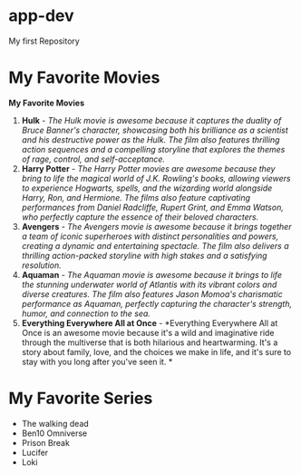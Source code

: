 # app-dev
My first Repository

# My Favorite Movies
**My Favorite Movies**
1. **Hulk** - *The Hulk movie is awesome because it captures the duality of Bruce Banner's character, showcasing both his brilliance as a scientist and his destructive power as the Hulk. The film also features thrilling action sequences and a compelling storyline that explores the themes of rage, control, and self-acceptance.*
2. **Harry Potter** - *The Harry Potter movies are awesome because they bring to life the magical world of J.K. Rowling's books, allowing viewers to experience Hogwarts, spells, and the wizarding world alongside Harry, Ron, and Hermione. The films also feature captivating performances from Daniel Radcliffe, Rupert Grint, and Emma Watson, who perfectly capture the essence of their beloved characters.*
3. **Avengers** - *The Avengers movie is awesome because it brings together a team of iconic superheroes with distinct personalities and powers, creating a dynamic and entertaining spectacle. The film also delivers a thrilling action-packed storyline with high stakes and a satisfying resolution.*
4. **Aquaman** - *The Aquaman movie is awesome because it brings to life the stunning underwater world of Atlantis with its vibrant colors and diverse creatures. The film also features Jason Momoa's charismatic performance as Aquaman, perfectly capturing the character's strength, humor, and connection to the sea.*
5. **Everything Everywhere All at Once** - *Everything Everywhere All at Once is an awesome movie because it's a wild and imaginative ride through the multiverse that is both hilarious and heartwarming. It's a story about family, love, and the choices we make in life, and it's sure to stay with you long after you've seen it. *


# My Favorite Series
- The walking dead
- Ben10 Omniverse
- Prison Break
- Lucifer
- Loki
